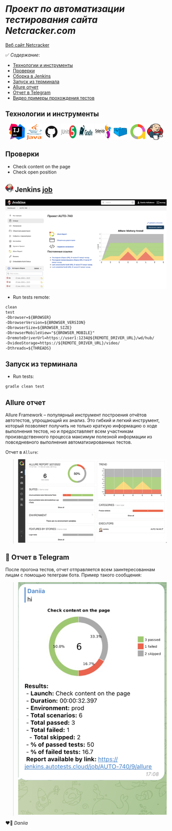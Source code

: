 # *Проект по автоматизации тестирования сайта Netcracker.com*
<a target="_blank" href="https://www.netcracker.com/ru/">Веб сайт Netcracker</a>

:white_check_mark: _Содержание_:
- [Технологии и инструменты](#earth_africa-Технологии-и-инструменты)
- [Проверки](#earth_africa-Проверки)
- [Сборка в Jenkins](#earth_africa-Jenkins-job)
- [Запуск из терминала](#earth_africa-Запуск-тестов-из-терминала)
- [Allure отчет](#earth_africa-Allure-отчет)
- [Отчет в Telegram](#earth_africa-Уведомление-в-Telegram-при-помощи-бота)
- [Видео примеры прохождения тестов](#earth_africa-Примеры-видео-о-прохождении-тестов)

## Технологии и инструменты
<p align="center">
<a href="https://www.jetbrains.com/idea/"><img src="images/img_1.png" width="50" height="50"  alt="IDEA"/></a>
<a href="https://www.java.com/"><img src="images/img_4.png" width="50" height="50"  alt="Java"/></a>
<a href="https://github.com/"><img src="images/img_6.png" width="50" height="50"  alt="Github"/></a>
<a href="https://junit.org/junit5/"><img src="images/img_7.png" width="50" height="50"  alt="JUnit 5"/></a>
<a href="https://gradle.org/"><img src="images/img_3.png" width="50" height="50"  alt="Gradle"/></a>
<a href="https://selenide.org/"><img src="images/img.png" width="50" height="50"  alt="Selenide"/></a>
<a href="https://aerokube.com/selenoid/"><img src="images/img_8.png" width="50" height="50"  alt="Selenoid"/></a>
<a href="https://github.com/allure-framework/allure2"><img src="images/img_5.png" width="50" height="50"  alt="Allure"/></a>
<a href="https://www.jenkins.io/"><img src="images/img_2.png" width="50" height="50"  alt="Jenkins"/></a>
</p>

## Проверки
- Check content on the page
- Check open position

## <img src="images/img_2.png" width="25" height="25" alt="Jenkins"/></a> Jenkins <a target="_blank" href="https://jenkins.autotests.cloud/job/10_DikayaAV_diploma/"> job </a>
<p align="center">
<a href="https://jenkins.autotests.cloud/job/AUTO-740/"><img src="images/screen.png" alt="Jenkins"/></a>
</p>

- Run tests remote:
```
clean
test
-Dbrowser=${BROWSER}
-DbrowserVersion=${BROWSER_VERSION}
-DbrowserSize=${BROWSER_SIZE}
-DbrowserMobileView="${BROWSER_MOBILE}"
-DremoteDriverUrl=https://user1:1234@${REMOTE_DRIVER_URL}/wd/hub/
-DvideoStorage=https://${REMOTE_DRIVER_URL}/video/
-Dthreads=${THREADS}
```
## Запуск из терминала
- Run tests:
```bash
gradle clean test
```

## Allure отчет
Allure Framework – популярный инструмент построения отчётов автотестов, упрощающий их анализ. Это гибкий и легкий инструмент, который позволяет получить не только краткую информацию о ходе выполнения тестов, но и предоставляет всем участникам производственного процесса максимум полезной информации из повседневного выполнения автоматизированных тестов.

Отчет в <code>Allure</code>:
>  <p align="center">
>  <img title="allure_report" src="images/allure_report.png">
>  </p>

## :high_brightness: Отчет в Telegram
После прогона тестов, отчет отправляется всем заинтересованнам лицам с помощью телеграм бота.
Пример такого сообщения:
>  <p align="center">
>  <img title="telegram_report.png" src="images/tel_report.png">
>  </p>





:heart_on_fire: *Daniia*